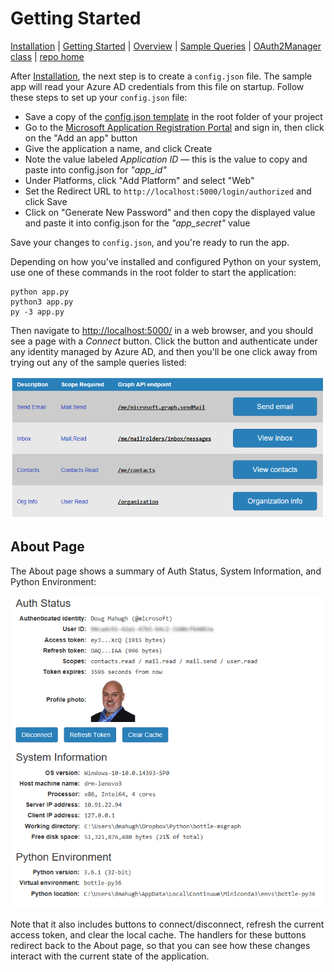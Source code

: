 # Getting Started

[Installation](../Installation/readme.md) | [Getting Started](../GettingStarted/readme.md) | [Overview](../Overview/readme.md) | [Sample Queries](../SampleQueries/readme.md) | [OAuth2Manager class](../OAuth2Manager/readme.md) | [repo home](https://github.com/dmahugh/bottle-msgraph)

After [Installation](../Installation/readme.md), the next step is to create a ```config.json``` file. The sample app will read your Azure AD credentials from this file on startup. Follow these steps to set up your ```config.json``` file:

* Save a copy of the [config.json template](https://github.com/dmahugh/bottle-msgraph/blob/master/docs/misc/config.json) in the root folder of your project
* Go to the [Microsoft Application Registration Portal](https://apps.dev.microsoft.com/) and sign in, then click on the "Add an app" button
* Give the application a name, and click Create
* Note the value labeled *Application ID* &mdash; this is the value to copy and paste into config.json for _"app_id"_
* Under Platforms, click "Add Platform" and select "Web"
* Set the Redirect URL to ```http://localhost:5000/login/authorized``` and click Save
* Click on "Generate New Password" and then copy the displayed value and paste it into config.json for the _"app_secret"_ value

Save your changes to ```config.json```, and you're ready to run the app.

Depending on how you've installed and configured Python on your system, use one of these commands in the root folder to start the application:

```
python app.py
python3 app.py
py -3 app.py
```

Then navigate to [http://localhost:5000/](http://localhost:5000/) in a web browser, and you should see a page with a _Connect_ button. Click the button and authenticate under any identity managed by Azure AD, and then you'll be one click away from trying out any of the sample queries listed:

![home page](../images/homepage.png)

## About Page

The About page shows a summary of Auth Status, System Information, and Python Environment:

![orginfo](../images/about.png)

Note that it also includes buttons to connect/disconnect, refresh the current access token, and clear the local cache. The handlers for these buttons redirect back to the About page, so that you can see how these changes interact with the current state of the application.
